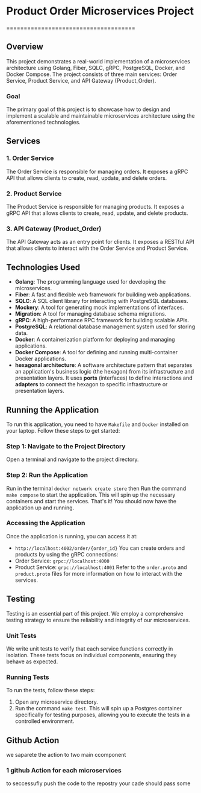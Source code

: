 # Product Order Microservices Project

=====================================

## Overview

This project demonstrates a real-world implementation of a microservices architecture using Golang, Fiber, SQLC, gRPC, PostgreSQL, Docker, and Docker Compose. The project consists of three main services: Order Service, Product Service, and API Gateway (Product_Order).

### Goal

The primary goal of this project is to showcase how to design and implement a scalable and  maintainable microservices architecture using the aforementioned technologies.

## Services

### 1. Order Service

The Order Service is responsible for managing orders. It exposes a gRPC API that allows clients to create, read, update, and delete orders.

### 2. Product Service

The Product Service is responsible for managing products. It exposes a gRPC API that allows clients to create, read, update, and delete products.

### 3. API Gateway (Product_Order)

The API Gateway acts as an entry point for clients. It exposes a RESTful API that allows clients to interact with the Order Service and Product Service.

## Technologies Used

* **Golang**: The programming language used for developing the microservices.
* **Fiber**: A fast and flexible web framework for building web applications.
* **SQLC**: A SQL client library for interacting with PostgreSQL databases.
* **Mockery**: A tool for generating mock implementations of interfaces.
* **Migration**: A tool for managing database schema migrations.
* **gRPC**: A high-performance RPC framework for building scalable APIs.
* **PostgreSQL**: A relational database management system used for storing data.
* **Docker**: A containerization platform for deploying and managing applications.
* **Docker Compose**: A tool for defining and running multi-container Docker applications.
* **hexagonal architecture**: A software architecture pattern that separates an application's business logic (the hexagon) from its infrastructure and presentation layers. It uses **ports** (interfaces) to define interactions and **adapters** to connect the hexagon to specific infrastructure or presentation layers.

## Running the Application

To run this application, you need to have `Makefile` and `Docker` installed on your laptop. Follow these steps to get started:

### Step 1: Navigate to the Project Directory

Open a terminal and navigate to the project directory.

### Step 2: Run the Application

Run in the terminal `docker network create store` then
Run the command `make compose` to start the application. This will spin up the necessary containers and start the services.
That's it! You should now have the application up and running.

### Accessing the Application

Once the application is running, you can access it at:

* `http://localhost:4002/order/{order_id}`
You can create orders and products by using the gRPC connections:
* Order Service: `grpc://localhost:4000`
* Product Service: `grpc://localhost:4001`
Refer to the `order.proto` and `product.proto` files for more information on how to interact with the services.

## Testing

Testing is an essential part of this project. We employ a comprehensive testing strategy to ensure the reliability and integrity of our microservices.

### Unit Tests

We write unit tests to verify that each service functions correctly in isolation. These tests focus on individual components, ensuring they behave as expected.

### Running Tests

To run the tests, follow these steps:

1. Open any microservice directory.
2. Run the command `make test`.
This will spin up a Postgres container specifically for testing purposes, allowing you to execute the tests in a controlled environment.

## Github Action 

we saparete the action to two main ccomponent 
### 1 github Action for each microservices
to seccessufly push the code to the repostry your cade should pass some 
